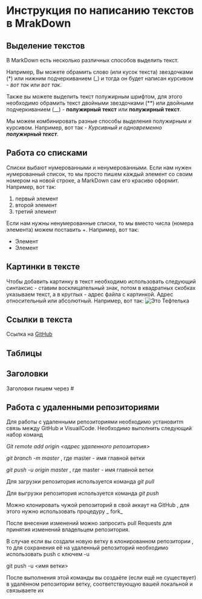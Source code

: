 # Инструкция по написанию текстов в MrakDown

## Выделение текстов

В MarkDown есть несколько различных способов выделить текст. 

Например, Вы можете обрамить слово (или кусок текста) звездочками (*) или нижним подчеркиванием (_) и тогда он будет написан курсивом - *вот так* или _вот так_.

Также вы можете выделить текст полужирным шрифтом, для этого необходимо обрамить текст двойными звездочками (**) или двойными подчеркиванием (__) - **полужирный текст** или __полужирный текст__.

Мы можем комбинировать разные способы выделения полужирным и курсивом. Например, вот так - _Курсивный и одновременно **полужирный текст**_.

## Работа со списками

Списки выбают нумерованными и ненумерованными. Если нам нужен нумерованный список, то мы просто пишем каждый элемент со своим номером на новой строке, а MarkDown сам его красиво оформит. Например, вот так:
1. первый элемент
2. второй элемент
3. третий элемент

Если нам нужны ненумерованные списки, то мы вместо числа (номера элемента) можем поставить +. Например, вот так:
+ Элемент
+ Элемент

## Картинки в тексте

Чтобы добавить картинку в текст необходимо использовать следующий синтаксис - ставим восклицательный знак, потом в квадратных скобках указываем текст, а в круглых - адрес файла с картинкой. Адрес относительный или абсолютный. Например, вот так:
![Это Тефтелька](Teftelka.jpg)

## Ссылки в текста

Ссылка на [GitHub](https://github.com/)

## Таблицы

## Заголовки
Заголовки пишем через #

## Работа с удаленными репозиториями

Для работы с удаленными репозиториями необходимо установитm связь между GitHub и VisuailCode. Необходимо выполнить следующий набор команд

_Git remote add origin <адрес удаленного репозитория>_

_git branch -m master_  , где master - имя главной ветки

_git push -u origin master_   , где master - имя главной ветки

Для загрузки репозитория используется команда _git pull_

Для выгрузки репозитория используется команда _git push_

Можно клонировать чужой репозиторий в свой аккаут на GitHub , для этого нужно использовать процедуру  _ fork_

После внесения изменений можно запросить pull Requests для принятия изменений владельцем репозитория.

В случае если вы создали новую ветку в клонированном репозитории , то для сохранения её на удаленный репозиторий необходимо использовать push c ключем -u

git push -u <имя ветки>

После выполнения этой команды вы создаёте (если ещё не существует) в удалённом репозитории ветку, соответствующую вашей локальной и связываете их